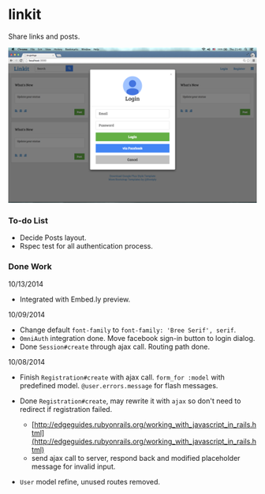 linkit
======

Share links and posts.

![](https://github.com/jamesyang124/linkit/blob/master/Screenshot2014-10-09.png)

### To-do List

- Decide Posts layout.
- Rspec test for all authentication process.

### Done Work

10/13/2014

- Integrated with Embed.ly preview.

10/09/2014

- Change default `font-family` to `font-family: 'Bree Serif', serif`.
- `OmniAuth` integration done. Move facebook sign-in button to login dialog.
- Done `Session#create` through ajax call. Routing path done.

10/08/2014

- Finish `Registration#create` with ajax call. `form_for :model` with predefined model. `@user.errors.message` for flash messages.

- Done `Registration#create`, may rewrite it with `ajax` so don't need to redirect if registration failed.
  - [http://edgeguides.rubyonrails.org/working_with_javascript_in_rails.html](http://edgeguides.rubyonrails.org/working_with_javascript_in_rails.html)
  - send ajax call to server, respond back and modified placeholder message for invalid input. 

- `User` model refine, unused routes removed.


